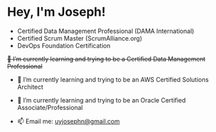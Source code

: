 # Hey, I'm Joseph!
- Certified Data Management Professional (DAMA International)
- Certified Scrum Master (ScrumAlliance.org)
- DevOps Foundation Certification

~~🌱 I’m currently learning and trying to be a Certified Data Management Professional~~
- 🌱 I’m currently learning and trying to be an AWS Certified Solutions Architect
- 🌱 I’m currently learning and trying to be an Oracle Certified Associate/Professional

- 📫 Email me: uyjosephn@gmail.com

<!--
**uyjosephn/uyjosephn** is a ✨ _special_ ✨ repository because its `README.md` (this file) appears on your GitHub profile.

Here are some ideas to get you started:

- 🔭 I’m currently working on ...
- 🌱 I’m currently learning ...
- 👯 I’m looking to collaborate on ...
- 🤔 I’m looking for help with ...
- 💬 Ask me about ...
- 📫 How to reach me: ...
- 😄 Pronouns: ...
- ⚡ Fun fact: ...
-->
